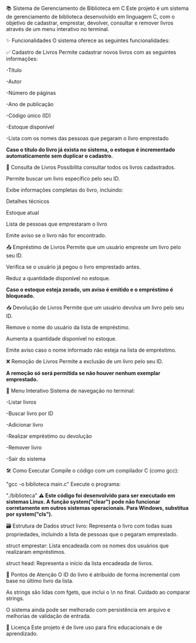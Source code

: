 📚 Sistema de Gerenciamento de Biblioteca em C
  Este projeto é um sistema de gerenciamento de biblioteca desenvolvido em linguagem C, com o objetivo de cadastrar, emprestar, devolver, consultar e remover livros através de um menu interativo   no terminal.

✨ Funcionalidades
  O sistema oferece as seguintes funcionalidades:

✅ Cadastro de Livros
  Permite cadastrar novos livros com as seguintes informações:

  -Título

  -Autor

  -Número de páginas

  -Ano de publicação

  -Código único (ID)

  -Estoque disponível

  -Lista com os nomes das pessoas que pegaram o livro emprestado

  **Caso o título do livro já exista no sistema, o estoque é incrementado automaticamente sem duplicar o cadastro.**

🔎 Consulta de Livros
  Possibilita consultar todos os livros cadastrados.

  Permite buscar um livro específico pelo seu ID.

  Exibe informações completas do livro, incluindo:

  Detalhes técnicos

  Estoque atual

  Lista de pessoas que emprestaram o livro

  Emite aviso se o livro não for encontrado.

📤 Empréstimo de Livros
  Permite que um usuário empreste um livro pelo seu ID.

  Verifica se o usuário já pegou o livro emprestado antes.

  Reduz a quantidade disponível no estoque.

  **Caso o estoque esteja zerado, um aviso é emitido e o empréstimo é bloqueado.**

📥 Devolução de Livros
  Permite que um usuário devolva um livro pelo seu ID.

  Remove o nome do usuário da lista de empréstimo.

  Aumenta a quantidade disponível no estoque.

  Emite aviso caso o nome informado não esteja na lista de empréstimo.

❌ Remoção de Livros
  Permite a exclusão de um livro pelo seu ID.

  **A remoção só será permitida se não houver nenhum exemplar emprestado.**

🧭 Menu Interativo
Sistema de navegação no terminal:

  -Listar livros

  -Buscar livro por ID

  -Adicionar livro

  -Realizar empréstimo ou devolução

  -Remover livro

  -Sair do sistema

🛠️ Como Executar
  Compile o código com um compilador C (como gcc):

  "gcc -o biblioteca main.c"
Execute o programa:

  "./biblioteca"
**⚠️ Este código foi desenvolvido para ser executado em sistemas Linux. A função system("clear") pode não funcionar corretamente em outros sistemas operacionais. Para Windows, substitua por system("cls").**

🗃️ Estrutura de Dados
  struct livro: Representa o livro com todas suas propriedades, incluindo a lista de pessoas que o pegaram emprestado.

  struct emprestar: Lista encadeada com os nomes dos usuários que realizaram empréstimos.

  struct head: Representa o início da lista encadeada de livros.

📌 Pontos de Atenção
  O ID do livro é atribuído de forma incremental com base no último livro da lista.

  As strings são lidas com fgets, que inclui o \n no final. Cuidado ao comparar strings.

  O sistema ainda pode ser melhorado com persistência em arquivo e melhorias de validação de entrada.

  📄 Licença
  Este projeto é de livre uso para fins educacionais e de aprendizado.
